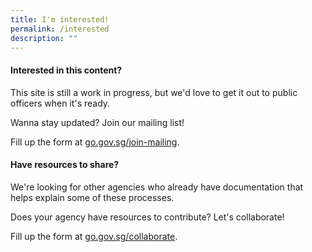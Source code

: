 ```yaml
---
title: I'm interested!
permalink: /interested
description: ""
---
```

#### Interested in this content?

This site is still a work in progress, but we'd love to get it out to public officers when it's ready.

Wanna stay updated? Join our mailing list!

Fill up the form at [go.gov.sg/join-mailing](https://go.gov.sg/join-mailing).


#### Have resources to share?

We're looking for other agencies who already have documentation that helps explain some of these processes.

Does your agency have resources to contribute? Let's collaborate!

Fill up the form at [go.gov.sg/collaborate](https://go.gov.sg/collaborate).